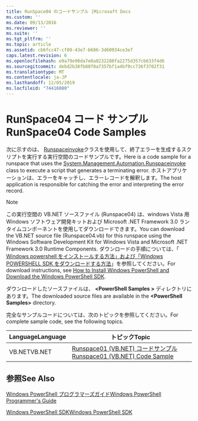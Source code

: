 ```yaml
---
title: RunSpace04 のコードサンプル |Microsoft Docs
ms.custom: ''
ms.date: 09/13/2016
ms.reviewer: ''
ms.suite: ''
ms.tgt_pltfrm: ''
ms.topic: article
ms.assetid: cb6fcc47-cf89-43e7-b686-3d60934ce3e7
caps.latest.revision: 6
ms.openlocfilehash: e9a79e90da7e0a8232280fa2275d357cb633f4d6
ms.sourcegitcommit: debd2b38fb8070a7357bf1a4bf9cc736f3702f31
ms.translationtype: MT
ms.contentlocale: ja-JP
ms.lasthandoff: 12/05/2019
ms.locfileid: "74416080"
---
```

# <a name="runspace04-code-samples"></a><span data-ttu-id="1de78-102">RunSpace04 コード サンプル</span><span class="sxs-lookup"><span data-stu-id="1de78-102">RunSpace04 Code Samples</span></span>

<span data-ttu-id="1de78-103">次に示すのは、 [Runspaceinvoke](/dotnet/api/System.Management.Automation.RunspaceInvoke)クラスを使用して、終了エラーを生成するスクリプトを実行する実行空間のコードサンプルです。</span><span class="sxs-lookup"><span data-stu-id="1de78-103">Here is a code sample for a runspace that uses the [System.Management.Automation.Runspaceinvoke](/dotnet/api/System.Management.Automation.RunspaceInvoke) class to execute a script that generates a terminating error.</span></span> <span data-ttu-id="1de78-104">ホストアプリケーションは、エラーをキャッチし、エラーレコードを解釈します。</span><span class="sxs-lookup"><span data-stu-id="1de78-104">The host application is responsible for catching the error and interpreting the error record.</span></span>

> [!NOTE]
> <span data-ttu-id="1de78-105">この実行空間の VB.NET ソースファイル (Runspace04) は、windows Vista 用 Windows ソフトウェア開発キットおよび Microsoft .NET Framework 3.0 ランタイムコンポーネントを使用してダウンロードできます。</span><span class="sxs-lookup"><span data-stu-id="1de78-105">You can download the VB.NET source file (Runspace04.vb) for this runspace using the Windows Software Development Kit for Windows Vista and Microsoft .NET Framework 3.0 Runtime Components.</span></span> <span data-ttu-id="1de78-106">ダウンロードの手順については、「 [Windows powershell をインストールする方法」および「Windows POWERSHELL SDK をダウンロードする方法](/powershell/scripting/developer/installing-the-windows-powershell-sdk)」を参照してください。</span><span class="sxs-lookup"><span data-stu-id="1de78-106">For download instructions, see [How to Install Windows PowerShell and Download the Windows PowerShell SDK](/powershell/scripting/developer/installing-the-windows-powershell-sdk).</span></span>
>
> <span data-ttu-id="1de78-107">ダウンロードしたソースファイルは、 **\<PowerShell Samples >** ディレクトリにあります。</span><span class="sxs-lookup"><span data-stu-id="1de78-107">The downloaded source files are available in the **\<PowerShell Samples>** directory.</span></span>

<span data-ttu-id="1de78-108">完全なサンプルコードについては、次のトピックを参照してください。</span><span class="sxs-lookup"><span data-stu-id="1de78-108">For complete sample code, see the following topics.</span></span>

|<span data-ttu-id="1de78-109">Language</span><span class="sxs-lookup"><span data-stu-id="1de78-109">Language</span></span>|<span data-ttu-id="1de78-110">トピック</span><span class="sxs-lookup"><span data-stu-id="1de78-110">Topic</span></span>|
|--------------|-----------|
|<span data-ttu-id="1de78-111">VB.NET</span><span class="sxs-lookup"><span data-stu-id="1de78-111">VB.NET</span></span>|[<span data-ttu-id="1de78-112">Runspace01 (VB.NET) コードサンプル</span><span class="sxs-lookup"><span data-stu-id="1de78-112">Runspace01 (VB.NET) Code Sample</span></span>](./runspace01-vb-net-code-sample.md)|

## <a name="see-also"></a><span data-ttu-id="1de78-113">参照</span><span class="sxs-lookup"><span data-stu-id="1de78-113">See Also</span></span>

[<span data-ttu-id="1de78-114">Windows PowerShell プログラマーズガイド</span><span class="sxs-lookup"><span data-stu-id="1de78-114">Windows PowerShell Programmer's Guide</span></span>](./windows-powershell-programmer-s-guide.md)

[<span data-ttu-id="1de78-115">Windows PowerShell SDK</span><span class="sxs-lookup"><span data-stu-id="1de78-115">Windows PowerShell SDK</span></span>](../windows-powershell-reference.md)
